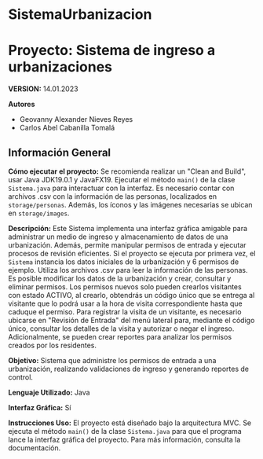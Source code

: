 # SistemaUrbanizacion

# Proyecto: Sistema de ingreso a urbanizaciones

**VERSION:** 14.01.2023

**Autores**
- Geovanny Alexander Nieves Reyes
- Carlos Abel Cabanilla Tomalá

## Información General
**Cómo ejecutar el proyecto:** Se recomienda realizar un "Clean and Build", usar Java JDK19.0.1 y JavaFX19. Ejecutar el método `main()` de la clase `Sistema.java` para interactuar
con la interfaz. Es necesario contar con archivos .csv con la información de las personas, localizados en `storage/personas`. Además, los íconos
y las imágenes necesarias se ubican en `storage/images`.

**Descripción:** Este Sistema implementa una interfaz gráfica amigable para administrar un 
medio de ingreso y almacenamiento de datos de una urbanización. Además, permite manipular permisos de entrada 
y ejecutar procesos de revisión eficientes. Si el proyecto se ejecuta por primera vez, el `Sistema` instancia los datos iniciales de la 
urbanización y 6 permisos de ejemplo. Utiliza los archivos .csv para leer la información de las personas. Es posible modificar los datos de la urbanización 
y crear, consultar y eliminar permisos. Los permisos nuevos solo pueden crearlos visitantes con estado ACTIVO, al crearlo, 
obtendrás un código único que se entrega al visitante que lo podrá usar a la hora de visita correspondiente hasta que caduque el permiso. Para 
registrar la visita de un visitante, es necesario ubicarse en "Revisión de Entrada" del menú lateral para, mediante el código único, consultar los detalles 
de la visita y autorizar o negar el ingreso. Adicionalmente, se pueden crear reportes para analizar los permisos creados por los residentes.

**Objetivo:** Sistema que administre los permisos de entrada a una urbanización,
realizando validaciones de ingreso y generando reportes de control.

**Lenguaje Utilizado:** Java

**Interfaz Gráfica:** Sí

**Instrucciones Uso:** El proyecto está diseñado bajo la arquitectura MVC. Se ejecuta el método `main()` de la clase `Sistema.java`
para que el programa lance la interfaz gráfica del proyecto. Para más información, consulta la documentación.
